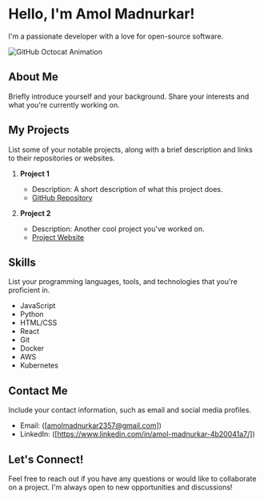 # Hello, I'm Amol Madnurkar!

I'm a passionate developer with a love for open-source software.

![GitHub Octocat Animation](https://images-prod.dazeddigital.com/1050/azure/dazed-prod/1340/3/1343132.jpeg)

## About Me

Briefly introduce yourself and your background. Share your interests and what you're currently working on.

## My Projects

List some of your notable projects, along with a brief description and links to their repositories or websites.

1. **Project 1**
   - Description: A short description of what this project does.
   - [GitHub Repository](https://github.com/yourusername/project1)

2. **Project 2**
   - Description: Another cool project you've worked on.
   - [Project Website](https://www.project2.com)

## Skills

List your programming languages, tools, and technologies that you're proficient in.

- JavaScript
- Python
- HTML/CSS
- React
- Git
- Docker
- AWS
- Kubernetes

## Contact Me

Include your contact information, such as email and social media profiles.

- Email: ([amolmadnurkar2357@gmail.com])
- LinkedIn: ([https://www.linkedin.com/in/amol-madnurkar-4b20041a7/])
## Let's Connect!

Feel free to reach out if you have any questions or would like to collaborate on a project. I'm always open to new opportunities and discussions!
